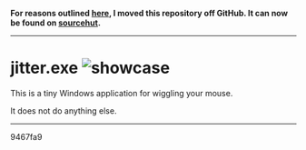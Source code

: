 **For reasons outlined [here][autopilot], I moved this repository off GitHub.
It can now be found on [sourcehut][sourcehut].**

[autopilot]: https://github.com/juni2k/autopilot#motivation
[sourcehut]: https://git.sr.ht/~juni/jitter.exe

---

# jitter.exe ![showcase](https://mew.tv/projects/jitter/jitter.gif)

This is a tiny Windows application for wiggling your mouse.

It does not do anything else.

---

9467fa9
